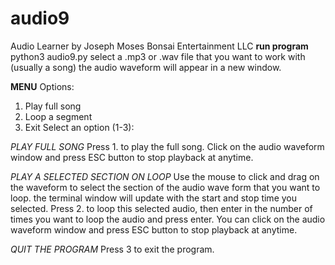 # audio9
Audio Learner 
by Joseph Moses Bonsai Entertainment LLC
**run program**
python3 audio9.py
select a .mp3 or .wav file that you want to work with (usually a song)
the audio waveform will appear in a new window.

**MENU**
Options:
1. Play full song
2. Loop a segment
3. Exit
Select an option (1-3): 

*PLAY FULL SONG*
Press 1. to play the full song. Click on the audio waveform window and press ESC button to stop playback at anytime.

*PLAY A SELECTED SECTION ON LOOP*
Use the mouse to click and drag on the waveform to select the section of the audio wave form that you want to loop.
the terminal window will update with the start and stop time you selected.
Press 2. to loop this selected audio, then enter in the number of times you want to loop the audio and press enter.
You can click on the audio waveform window and press ESC button to stop playback at anytime.

*QUIT THE PROGRAM*
Press 3 to exit the program.


